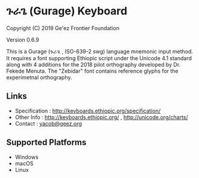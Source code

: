 ጉራጌ (Gurage) Keyboard
====================

Copyright (C) 2019 Ge'ez Frontier Foundation

Version 0.6.9

This is a Gurage (ጉራጌ , ISO-639-2 swg) language mnemonic input method.  It requires a font
supporting Ethiopic script under the Unicode 4.1 standard along with 4 additions for the
2018 pilot orthography developed by Dr. Fekede Menuta. The "Zebidar" font contains reference
glyphs for the experimetnal orthography.

Links
-----

 * Specification :  http://keyboards.ethiopic.org/specification/
 * Other Info    :  http://keyboards.ethiopic.org/ , http://unicode.org/charts/
 * Contact       :  yacob@geez.org


Supported Platforms
-------------------
 * Windows
 * macOS
 * Linux 
